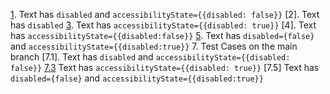 [1]. Text has `disabled` and `accessibilityState={{disabled: false}}`
[2]. Text has `disabled`
[3]. Text has `accessibilityState={{disabled: true}}`
[4]. Text has `accessibilityState={{disabled:false}}`
[5]. Text has `disabled={false}`  and `accessibilityState={{disabled:true}}`
7. Test Cases on the main branch
[7.1]. Text has `disabled` and `accessibilityState={{disabled: false}}`
[7.3] Text has `accessibilityState={{disabled: true}}`
[7.5] Text has `disabled={false}`  and `accessibilityState={{disabled:true}}`

[1]:
[2]:
[3]:
[4]:
[5]:
[7.1]:
[7.3]:
[7.5]:
